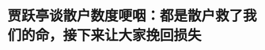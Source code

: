 <!DOCTYPE html>
<html lang="zh-CN">

<head>
    
<title>贾跃亭谈散户数度哽咽：都是散户救了我们的命，接下来让大家挽回损失_腾讯新闻</title>
<meta name="keywords" content="贾跃亭,贾跃亭谈,乐视,法拉第未来,散户,ff,FF91">
<meta name="description" content="6月3日，据贝壳财经援引凤凰网科技，一段贾跃亭在首届“FFAI首年度股东日”活动上的讲话视频流出。据悉，一位从乐视早期就开始追随贾跃亭投资乐视、FF的股民，自费从国内飞到洛杉矶参加活动，表达投资乐视、FF的全部心路历程，以及对贾跃亭东山再起的期盼。贾跃亭现场数度哽咽，他表示，“（FF能够活下去）的确是散户支持了...">
<meta name="author" content="腾讯网">
<meta name="copyright" content="Copyright 1998 - 2025 Tencent. All Rights Reserved">
<meta property="og:type" content="news" />

<meta property="og:title" content="贾跃亭谈散户数度哽咽：都是散户救了我们的命，接下来让大家挽回损失_腾讯新闻" />
<meta property="og:description" content="6月3日，据贝壳财经援引凤凰网科技，一段贾跃亭在首届“FFAI首年度股东日”活动上的讲话视频流出。据悉，一位从乐视早期就开始追随贾跃亭投资乐视、FF的股民，自费从国内飞到洛杉矶参加活动，表达投资乐视、FF的全部心路历程，以及对贾跃亭东山再起的期盼。贾跃亭现场数度哽咽，他表示，“（FF能够活下去）的确是散户支持了..." />
<meta property="og:url" content="https://news.qq.com/rain/a/20250603A03OO200" />
<meta property="og:image" content="https://inews.gtimg.com/news_ls/OhueOmxKb9bnHnrmZMwhugoHmuPntykTBxniVWW2Ruyq8AA_640330/0" />
<meta property="article:author" content="九派新闻" />
<meta property="article:published_time" content="2025-06-03 11:22:08" />
<meta property="category" content="tech" />

<meta name="baidu-site-verification" content="jJeIJ5X7pP" />
    <meta charset="utf-8" />
<meta http-equiv="X-UA-Compatible" content="IE=Edge" />
<meta name="viewport" content="width=device-width, initial-scale=1, shrink-to-fit=no" />
<link rel="dns-prefetch" href="mat1.gtimg.com">
<link rel="dns-prefetch" href="i.news.qq.com">
<link rel="shortcut icon" href="https://mat1.gtimg.com/qqcdn/qqindex2021/favicon.ico">
<script nomodule="true" src="https://mat1.gtimg.com/qqcdn/qqindex2021/common-static/20240515201444/core3-37-1.min.js"></script>
<script>
  try {
    if (!window.IntersectionObserver) {
      var observerScript = document.createElement('script');
      observerScript.src = "https://mat1.gtimg.com/qqcdn/qqindex2021/common-static/20241024141058/intersection-observer-polyfill.js";
      document.head.appendChild(observerScript);
    }
  } catch (error) {}
</script>

<script>
  try {
    if (!Element.prototype.scrollTo) {
      var scrollScript = document.createElement('script');
      scrollScript.src = "https://mat1.gtimg.com/qqcdn/qqindex2021/common-static/20241025153001/scroll-behavior-polyfill.js";
      document.head.appendChild(scrollScript);
    }
  } catch (error) {}
</script>
<script>
  try {
    if ('scrollRestoration' in window.history) {
      window.history.scrollRestoration = 'manual';
    }
    window.isPcClient = Boolean(window.electron) && (
      window.navigator.userAgent.indexOf('pc-client') > 0 ||
      window.navigator.userAgent.indexOf('TencentNews') > 0
    );
  } catch {}
</script>
<script>
  try {
    if (window.isPcClient) {
      var bodyStyle = document.createElement('style');
      bodyStyle.innerText = 'body{ zoom: 0.95 }';
      document.head.appendChild(bodyStyle);
    }
  } catch {}
</script>
<script>
  window.DATA = {"url":"https://view.inews.qq.com/a/20250603A03OO200","article_id":"20250603A03OO200","article_type":"0","title":"贾跃亭谈散户数度哽咽：都是散户救了我们的命，接下来让大家挽回损失","desc":"6月3日，据贝壳财经援引凤凰网科技，一段贾跃亭在首届“FFAI首年度股东日”活动上的讲话视频流出。据悉，一位从乐视早期就开始追随贾跃亭投资乐视、FF的股民，自费从国内飞到洛杉矶参加活动，表达投资乐视、FF的全部心路历程，以及对贾跃亭东山再起的期盼。贾跃亭现场数度哽咽，他表示，“（FF能够活下去）的确是散户支持了...","iNewsRecommendLevel":1,"abstract":"6月3日，据贝壳财经援引凤凰网科技，一段贾跃亭在首届“FFAI首年度股东日”活动上的讲话视频流出。据悉，一位从乐视早期就开始追随贾跃亭投资乐视、FF的股民，自费从国内飞到洛杉矶参加活动，表达投资乐视、FF的全部心路历程，以及对贾跃亭东山再起的期盼。贾跃亭现场数度哽咽，他表示，“（FF能够活下去）的确是散户支持了...","catalog1":"tech","ad_channel_sign":"tech","introduction":"","media":"九派新闻","media_id":"19079303","pubtime":"2025-06-03 11:22:08","comment_id":"8416997069","political":0,"cmsId":"20250603A03OO200","cms_id":"20250603A03OO200","closeAllAd":0,"closeAllFavorite":false,"originContent":{"directory":{"ai_list":null,"enable":2,"list":null},"text":"\u003cdiv class=\"rich_media_content\"\u003e\u003c!--VIDEO_0--\u003e\u003cp type=\"desc\" style=\"color: rgb(136, 136, 136); font-size: 13px; line-height: 14px; margin-bottom: 22px; margin-top: 8px; text-align: center\"\u003e贾跃亭谈散户救命数度哽咽 #贾跃亭谈散户救命数度哽咽 ：是散户救了我们的 #贾跃亭哭了\u003c/p\u003e\u003cp\u003e6月3日，据贝壳财经援引凤凰网科技，一段贾跃亭在首届“FFAI首年度股东日”活动上的讲话视频流出。\u003c/p\u003e\u003cp\u003e据悉，一位从乐视早期就开始追随贾跃亭投资乐视、FF的股民，自费从国内飞到洛杉矶参加活动，表达投资乐视、FF的全部心路历程，以及对贾跃亭东山再起的期盼。\u003c/p\u003e\u003cp\u003e贾跃亭现场数度哽咽，他表示，“（FF能够活下去）的确是散户支持了我们，甚至是散户救了我们的命。”\u003c/p\u003e\u003cp\u003e他认为：“\u003cstrong\u003e可能是极少资金支持我们的人，让FF能够重生，给了我们这个机会。\u003c/strong\u003e”\u003c/p\u003e\u003cp\u003e谈及长期跟随“铁杆”散户股民，贾跃亭指出“\u003cstrong\u003e当年乐视的股民，尤其是长时间跟随我们的股民，能够获得翻身的机会，能够让FF跟随我们的投资人，能够重新获利的机\u003c/strong\u003e会”。\u003c/p\u003e\u003cp\u003e他表态：“通过我们接下来一到两年的重要战略目标实现，能够让大家快速挽回过去的损失，甚至能够有更大的回报。”\u003c/p\u003e\u003cp\u003e\u003c/p\u003e\u003cdiv data-exeditor-arbitrary-box=\"image-box\"\u003e\u003c!--IMG_0--\u003e\u003c/div\u003e\u003cp\u003e\u003c/p\u003e\u003cp\u003e值得一提的是，6月2日，贾跃亭还通过个人微博账号发布了《首届“FFAI年度股东日”圆满落幕并发布重大进展与展望》。\u003c/p\u003e\u003cp\u003e据他介绍，一个月前，公司董事会终于任命贾跃亭为Co-CEO。这段时间，他推出的“十大变革”已经全面启动，公司经营基本面和资本基本面都取得了突破性进展。\u003c/p\u003e\u003cp\u003e\u003c/p\u003e\u003cdiv data-exeditor-arbitrary-box=\"image-box\"\u003e\u003c!--IMG_1--\u003e\u003c/div\u003e\u003cp\u003e\u003c/p\u003e\u003cp\u003e据此前报道，5月9日，贾跃亭发视频纪念FF成立第11周年，主动提及想家想回北京，表示“还债回国”的时间不会太远。\u003c/p\u003e\u003cp\u003e\u003c/p\u003e\u003cdiv data-exeditor-arbitrary-box=\"image-box\"\u003e\u003c!--IMG_2--\u003e\u003c/div\u003e\u003cp\u003e\u003c/p\u003e\u003cp\u003e视频中，贾跃亭直言太想念北京：“孩子和老爸老妈都在北京，所以非常非常想念，也期待能够尽快回去相聚。”\u003c/p\u003e\u003cp\u003e贾跃亭表示感谢大家多年的关注：“我感谢大家，也挺感动的。因为毕竟我已经17年到现在，已经8年没有在国内了，但依旧是大家关注的焦点之一。”\u003c/p\u003e\u003cp\u003e\u003c/p\u003e\u003cdiv data-exeditor-arbitrary-box=\"image-box\"\u003e\u003c!--IMG_3--\u003e\u003c/div\u003e\u003cp\u003e\u003c/p\u003e\u003cp\u003e他主动提到还债话题：“还债不单单对我非常重要，甚至是我人生中的最重要目标之一，同时对FF也非常重要。因为我一旦要是能够还债能够回国，那其实FF很多信誉问题就迎刃而解。当然，前提是我们一定要把FF做成，我觉得这个时间应该不会太远。一定要把FF带回中国，我本人也希望能够在成功的时候真正实现还债回国。”\u003c!--MID_AD_0--\u003e\u003c!--EOP_0--\u003e\u003c/p\u003e\u003c!--MID_ARTICLE_AD_0--\u003e\u003c!--PARAGRAPH_0--\u003e\u003cp\u003e视频结尾，贾跃亭分享一直以来支撑自己的一句话：“无论我遭遇什么，都是为我过去的错误买单。”\u003c/p\u003e\u003cp\u003e5月14日，贾跃亭前妻、演员、影视制作人\u003c!--SECURE_LINK_BEGIN_0--\u003e甘薇\u003c!--SECURE_LINK_END_0--\u003e在社交平台发文官宣与贾跃亭离婚。\u003c/p\u003e\u003cp\u003e谈到离婚原因，甘薇称不是因为“感情不和”，而是因为遭遇“丧偶式婚姻”；甘薇还否认了“离婚索赔40亿”的传闻。\u003c/p\u003e\u003cp\u003e\u003c/p\u003e\u003cdiv data-exeditor-arbitrary-box=\"image-box\"\u003e\u003c!--IMG_4--\u003e\u003c/div\u003e\u003cp\u003e\u003c/p\u003e\u003cp class=\"pgc-p\"\u003e公开资料显示，贾跃亭，1973年12月15日出生于山西省临汾市襄汾县，毕业于\u003c!--SECURE_LINK_BEGIN_1--\u003e山西省财政税务专科学校\u003c!--SECURE_LINK_END_1--\u003e，乐视控股集团创始人，乐视汽车生态全球董事长，\u003c!--SECURE_LINK_BEGIN_2--\u003e法拉第未来\u003c!--SECURE_LINK_END_2--\u003e创始人、首席产品及用户生态官。\u003c!--MID_AD_1--\u003e\u003c!--EOP_1--\u003e\u003c/p\u003e\u003c!--MID_ARTICLE_AD_1--\u003e\u003c!--PARAGRAPH_1--\u003e\u003cp class=\"pgc-p\"\u003e1996年，\u003c!--SECURE_LINK_BEGIN_3--\u003e贾跃亭\u003c!--SECURE_LINK_END_3--\u003e首次创业，开办卓越实业公司。2004年，贾跃亭创建乐视网信息技术（北京）股份有限公司。2017年7月6日，贾跃亭辞去乐视网董事长，并出任乐视汽车生态全球董事长。\u003c!--MID_AD_2--\u003e\u003c!--EOP_2--\u003e\u003c/p\u003e\u003c!--MID_ARTICLE_AD_2--\u003e\u003c!--PARAGRAPH_2--\u003e\u003cp class=\"pgc-p\"\u003e2017年12月13日，贾跃亭出任法拉第未来公司CEO。2019年9月3日，贾跃亭辞去了法拉第未来（FF）原CEO职务，出任CPUO（首席产品和用户官）。2019年10月13日，贾跃亭在美国主动申请个人破产重组。2022年4月15日，贾跃亭继续担任首席产品官一职，不过其角色将仅限于专注于产品和移动生态系统、互联网、人工智能和先进的研发技术。2023年3月2日，FF宣布，董事会任命贾跃亭为Faraday Future Section 16 officer和执行官，并向董事会汇报。2024年10月9日，贾跃亭全球IP商业化公司 “成长吧！奋斗者”（Grow Fandor）在美国和中国正式注册成立。\u003c!--MID_AD_3--\u003e\u003c!--EOP_3--\u003e\u003c/p\u003e\u003c!--MID_ARTICLE_AD_3--\u003e\u003c!--PARAGRAPH_3--\u003e\u003cp\u003e乐视崩塌以来，贾跃亭90%以上的债务都是替公司担保的债务，2024年12月14日，贾跃亭发表视频演讲称已偿还100多亿美元的债务，再还七八亿即可回国。\u003c/p\u003e\u003cp\u003e微信编辑：吴祈\u003c/p\u003e\u003cp\u003e审核：林夕合\u003c/p\u003e\u003cp\u003e【来源：九派新闻综合贝壳财经、凤凰网科技、财经网科技、白鹿视频、此前报道等】\u003c/p\u003e\u003cp\u003e声明：此文版权归原作者所有，若有来源错误或者侵犯您的合法权益，您可通过邮箱与我们取得联系，我们将及时进行处理。邮箱地址：jpbl@jp.jiupainews.com\u003c!--MID_AD_4--\u003e\u003c!--EOP_4--\u003e\u003c/p\u003e\u003c!--MID_ARTICLE_AD_4--\u003e\u003c!--PARAGRAPH_4--\u003e\u003cp\u003e\u003c/p\u003e\u003cdiv powered-by=\"qqnews_ex-editor\"\u003e\u003c/div\u003e\u003cstyle\u003e.rich_media_content{--news-tabel-th-night-color: #444444;--news-font-day-color: #333;--news-font-night-color: #d9d9d9;--news-bottom-distance: 22px}.rich_media_content p:not([data-exeditor-arbitrary-box=image-box]){letter-spacing:.5px;line-height:30px;margin-bottom:var(--news-bottom-distance);word-wrap:break-word}.rich_media_content{color:var(--news-font-day-color);font-size:18px}@media(prefers-color-scheme:dark){body:not([data-weui-theme=light]):not([dark-mode-disable=true]) .rich_media_content p:not([data-exeditor-arbitrary-box=image-box]){letter-spacing:.5px;line-height:30px;margin-bottom:var(--news-bottom-distance);word-wrap:break-word}body:not([data-weui-theme=light]):not([dark-mode-disable=true]) .rich_media_content{color:var(--news-font-night-color)}}.data_color_scheme_dark .rich_media_content p:not([data-exeditor-arbitrary-box=image-box]){letter-spacing:.5px;line-height:30px;margin-bottom:var(--news-bottom-distance);word-wrap:break-word}.data_color_scheme_dark .rich_media_content{color:var(--news-font-night-color)}.data_color_scheme_dark .rich_media_content{font-size:18px}.rich_media_content p[data-exeditor-arbitrary-box=image-box]{margin-bottom:11px}.rich_media_content\u003ediv:not(.qnt-video),.rich_media_content\u003esection{margin-bottom:var(--news-bottom-distance)}.rich_media_content hr{margin-bottom:var(--news-bottom-distance)}.rich_media_content .link_list{margin:0;margin-top:20px;min-height:0!important}.rich_media_content blockquote{background:#f9f9f9;border-left:6px solid #ccc;margin:1.5em 10px;padding:.5em 10px}.rich_media_content blockquote p{margin-bottom:0!important}.data_color_scheme_dark .rich_media_content blockquote{background:#323232}@media(prefers-color-scheme:dark){body:not([data-weui-theme=light]):not([dark-mode-disable=true]) .rich_media_content blockquote{background:#323232}}.rich_media_content ol[data-ex-list]{--ol-start: 1;--ol-list-style-type: decimal;list-style-type:none;counter-reset:olCounter calc(var(--ol-start,1) - 1);position:relative}.rich_media_content ol[data-ex-list]\u003eli\u003e:first-child::before{content:counter(olCounter,var(--ol-list-style-type)) '. ';counter-increment:olCounter;font-variant-numeric:tabular-nums;display:inline-block}.rich_media_content ul[data-ex-list]{--ul-list-style-type: circle;list-style-type:none;position:relative}.rich_media_content ul[data-ex-list].nonUnicode-list-style-type\u003eli\u003e:first-child::before{content:var(--ul-list-style-type) ' ';font-variant-numeric:tabular-nums;display:inline-block;transform:scale(0.5)}.rich_media_content ul[data-ex-list].unicode-list-style-type\u003eli\u003e:first-child::before{content:var(--ul-list-style-type) ' ';font-variant-numeric:tabular-nums;display:inline-block;transform:scale(0.8)}.rich_media_content ol:not([data-ex-list]){padding-left:revert}.rich_media_content ul:not([data-ex-list]){padding-left:revert}.rich_media_content table{display:table;border-collapse:collapse;margin-bottom:var(--news-bottom-distance)}.rich_media_content table th,.rich_media_content table td{word-wrap:break-word;border:1px solid #ddd;white-space:nowrap;padding:2px 5px}.rich_media_content table th{font-weight:700;background-color:#f0f0f0;text-align:left}.rich_media_content table p{margin-bottom:0!important}.data_color_scheme_dark .rich_media_content table th{background:var(--news-tabel-th-night-color)}@media(prefers-color-scheme:dark){body:not([data-weui-theme=light]):not([dark-mode-disable=true]) .rich_media_content table th{background:var(--news-tabel-th-night-color)}}.rich_media_content .qqnews_image_desc,.rich_media_content p[type=om-image-desc]{line-height:20px!important;text-align:center!important;font-size:14px!important;color:#666!important}.rich_media_content div[data-exeditor-arbitrary-box=wrap]:not([data-exeditor-arbitrary-box-special-style]){max-width:100%}.rich_media_content .qqnews-content{--wmfont: 0;--wmcolor: transparent;font-size:var(--wmfont);color:var(--wmcolor);line-height:var(--wmfont)!important;margin-bottom:var(--wmfont)!important}.rich_media_content .qqnews_sign_emphasis{background:#f7f7f7}.rich_media_content .qqnews_sign_emphasis ol{word-wrap:break-word;border:none;color:#5c5c5c;line-height:28px;list-style:none;margin:14px 0 6px;padding:16px 15px 4px}.rich_media_content .qqnews_sign_emphasis p{margin-bottom:12px!important}.rich_media_content .qqnews_sign_emphasis ol\u003eli\u003ep{padding-left:30px}.rich_media_content .qqnews_sign_emphasis ol\u003eli{list-style:none}.rich_media_content .qqnews_sign_emphasis ol\u003eli\u003ep:first-child::before{margin-left:-30px;content:counter(olCounter,decimal) ''!important;counter-increment:olCounter!important;font-variant-numeric:tabular-nums!important;background:#37f;border-radius:2px;color:#fff;font-size:15px;font-style:normal;text-align:center;line-height:18px;width:18px;height:18px;margin-right:12px;position:relative;top:-1px}.data_color_scheme_dark .rich_media_content .qqnews_sign_emphasis{background:#262626}.data_color_scheme_dark .rich_media_content .qqnews_sign_emphasis ol\u003eli\u003ep{color:#a9a9a9}@media(prefers-color-scheme:dark){body:not([data-weui-theme=light]):not([dark-mode-disable=true]) .rich_media_content .qqnews_sign_emphasis{background:#262626}body:not([data-weui-theme=light]):not([dark-mode-disable=true]) .rich_media_content .qqnews_sign_emphasis ol\u003eli\u003ep{color:#a9a9a9}}.rich_media_content h1,.rich_media_content h2,.rich_media_content h3,.rich_media_content h4,.rich_media_content h5,.rich_media_content h6{margin-bottom:var(--news-bottom-distance);font-weight:700}.rich_media_content h1{font-size:20px}.rich_media_content h2,.rich_media_content h3{font-size:19px}.rich_media_content h4,.rich_media_content h5,.rich_media_content h6{font-size:18px}.rich_media_content li:empty{display:none}.rich_media_content ul,.rich_media_content ol{margin-bottom:var(--news-bottom-distance)}.rich_media_content div\u003ep:only-child{margin-bottom:0!important}.rich_media_content .cms-cke-widget-title-wrap p{margin-bottom:0!important}\u003c/style\u003e\u003c/div\u003e","version":"v2"},"originAttribute":{"IMG_0":{"bigOrigUrl":"https://inews.gtimg.com/om_bt/OipifjCu43J2bnfHxyAJkAvy1qNm42NC_Qjkobabmp8G4AA/0","compressUrl":"https://inews.gtimg.com/om_bt/OipifjCu43J2bnfHxyAJkAvy1qNm42NC_Qjkobabmp8G4AA/641","desc":"","fullPic":"1","height":718,"imgurl0":"https://inews.gtimg.com/om_bt/OipifjCu43J2bnfHxyAJkAvy1qNm42NC_Qjkobabmp8G4AA/0","imgurl1000":"https://inews.gtimg.com/om_bt/OipifjCu43J2bnfHxyAJkAvy1qNm42NC_Qjkobabmp8G4AA/1000","islong":0,"origUrl":"https://inews.gtimg.com/om_bt/OipifjCu43J2bnfHxyAJkAvy1qNm42NC_Qjkobabmp8G4AA/641","size":120,"style":"display: inline-block; max-width: 100%; width: 374px","thumb":"https://inews.gtimg.com/om_bt/OipifjCu43J2bnfHxyAJkAvy1qNm42NC_Qjkobabmp8G4AA_181x181s/0","url":"https://inews.gtimg.com/om_bt/OipifjCu43J2bnfHxyAJkAvy1qNm42NC_Qjkobabmp8G4AA/641","width":641},"IMG_1":{"bigOrigUrl":"https://inews.gtimg.com/om_bt/OSV4nOcnadANcnl7-R9A77jp3jj8eGakK9kfZQKhhu7VMAA/0","compressUrl":"https://inews.gtimg.com/om_bt/OSV4nOcnadANcnl7-R9A77jp3jj8eGakK9kfZQKhhu7VMAA/641","desc":"","fullPic":"1","height":367,"imgurl0":"https://inews.gtimg.com/om_bt/OSV4nOcnadANcnl7-R9A77jp3jj8eGakK9kfZQKhhu7VMAA/0","imgurl1000":"https://inews.gtimg.com/om_bt/OSV4nOcnadANcnl7-R9A77jp3jj8eGakK9kfZQKhhu7VMAA/1000","islong":0,"origUrl":"https://inews.gtimg.com/om_bt/OSV4nOcnadANcnl7-R9A77jp3jj8eGakK9kfZQKhhu7VMAA/641","size":290,"style":"display: inline-block; max-width: 100%; width: 1080px","thumb":"https://inews.gtimg.com/om_bt/OSV4nOcnadANcnl7-R9A77jp3jj8eGakK9kfZQKhhu7VMAA_181x181s/0","url":"https://inews.gtimg.com/om_bt/OSV4nOcnadANcnl7-R9A77jp3jj8eGakK9kfZQKhhu7VMAA/641","width":641},"IMG_2":{"bigOrigUrl":"https://inews.gtimg.com/om_bt/OIAB_7ObHeh8FfgrtCwkHFoWeepCbRYosyuAl8DD37d4UAA/0","compressUrl":"https://inews.gtimg.com/om_bt/OIAB_7ObHeh8FfgrtCwkHFoWeepCbRYosyuAl8DD37d4UAA/641","desc":"","fullPic":"1","height":422,"imgurl0":"https://inews.gtimg.com/om_bt/OIAB_7ObHeh8FfgrtCwkHFoWeepCbRYosyuAl8DD37d4UAA/0","imgurl1000":"https://inews.gtimg.com/om_bt/OIAB_7ObHeh8FfgrtCwkHFoWeepCbRYosyuAl8DD37d4UAA/1000","islong":0,"origUrl":"https://inews.gtimg.com/om_bt/OIAB_7ObHeh8FfgrtCwkHFoWeepCbRYosyuAl8DD37d4UAA/641","size":78,"style":"display: inline-block; max-width: 100%; width: 768px","thumb":"https://inews.gtimg.com/om_bt/OIAB_7ObHeh8FfgrtCwkHFoWeepCbRYosyuAl8DD37d4UAA_181x181s/0","url":"https://inews.gtimg.com/om_bt/OIAB_7ObHeh8FfgrtCwkHFoWeepCbRYosyuAl8DD37d4UAA/641","width":641},"IMG_3":{"bigOrigUrl":"https://inews.gtimg.com/om_bt/O-n8p7BeyE8hzQ4b3KbW_5v_1xKW2ZcO9tO0shOvYR-WkAA/0","compressUrl":"https://inews.gtimg.com/om_bt/O-n8p7BeyE8hzQ4b3KbW_5v_1xKW2ZcO9tO0shOvYR-WkAA/641","desc":"","fullPic":"1","height":1125,"imgurl0":"https://inews.gtimg.com/om_bt/O-n8p7BeyE8hzQ4b3KbW_5v_1xKW2ZcO9tO0shOvYR-WkAA/0","imgurl1000":"https://inews.gtimg.com/om_bt/O-n8p7BeyE8hzQ4b3KbW_5v_1xKW2ZcO9tO0shOvYR-WkAA/1000","islong":0,"origUrl":"https://inews.gtimg.com/om_bt/O-n8p7BeyE8hzQ4b3KbW_5v_1xKW2ZcO9tO0shOvYR-WkAA/641","size":190,"style":"display: inline-block; max-width: 100%; width: 347px","thumb":"https://inews.gtimg.com/om_bt/O-n8p7BeyE8hzQ4b3KbW_5v_1xKW2ZcO9tO0shOvYR-WkAA_181x181s/0","url":"https://inews.gtimg.com/om_bt/O-n8p7BeyE8hzQ4b3KbW_5v_1xKW2ZcO9tO0shOvYR-WkAA/641","width":641},"IMG_4":{"bigOrigUrl":"https://inews.gtimg.com/om_bt/O9BfiHVoiWFrhHiPIO2OYBiSOd0lY4BTzXFgEyFNMdA3gAA/0","compressUrl":"https://inews.gtimg.com/om_bt/O9BfiHVoiWFrhHiPIO2OYBiSOd0lY4BTzXFgEyFNMdA3gAA/641","desc":"","fullPic":"1","height":410,"imgurl0":"https://inews.gtimg.com/om_bt/O9BfiHVoiWFrhHiPIO2OYBiSOd0lY4BTzXFgEyFNMdA3gAA/0","imgurl1000":"https://inews.gtimg.com/om_bt/O9BfiHVoiWFrhHiPIO2OYBiSOd0lY4BTzXFgEyFNMdA3gAA/1000","islong":0,"origUrl":"https://inews.gtimg.com/om_bt/O9BfiHVoiWFrhHiPIO2OYBiSOd0lY4BTzXFgEyFNMdA3gAA/641","size":143,"style":"display: inline-block; max-width: 100%; width: 1080px","thumb":"https://inews.gtimg.com/om_bt/O9BfiHVoiWFrhHiPIO2OYBiSOd0lY4BTzXFgEyFNMdA3gAA_181x181s/0","url":"https://inews.gtimg.com/om_bt/O9BfiHVoiWFrhHiPIO2OYBiSOd0lY4BTzXFgEyFNMdA3gAA/641","width":641},"SECURE_LINK_BEGIN_2":{"cms_orig_info":{"desc":"法拉第未来","trust_level":1,"type":"huaci_stock","url":"https://wzq.tenpay.com/mm/detail?type=3\u0026scode=FFAI.OQ\u0026stat_data=Ozm00p000n006"},"desc":"法拉第未来","trust_level":1,"type":"huaci_stock","url":"https://wzq.tenpay.com/mm/detail?type=3\u0026scode=FFAI.OQ\u0026stat_data=Ozm00p000n006"},"SECURE_LINK_END_2":{"trust_level":1},"VIDEO_0":{"asDownloader":"","asSensitiveNormal":"","aspect":"0.56","card":{"chlid":"11221870","chlname":"贝壳财经","desc":"新京报旗下财经品牌，提供及时、独家、深度的经济资讯。","icon":"http://inews.gtimg.com/newsapp_ls/0/11891021046_200200/0","msgEntry":1,"uin":"ec1c5f22778ec02c5d9aeb4ff6204b5afd","update_frequency":"0","vip_desc":"新京报贝壳财经官方账号","vip_icon_night":"https://inews.gtimg.com/newsapp_bt/0/1128171011183_4151/0","vip_place":"left","vip_type":"20006","vip_icon":"https://inews.gtimg.com/newsapp_bt/0/1128164013310_1586/0","vip_type_new":"20006","suid":"8QMW3nhb7IUUvDo=","liveInfo":{"roomID":"1367410375","roomStatus":"2","cms_id":"PLV2025050713006400","article_type":"575"},"cpLevel":1},"desc":"","duration":"00:09","height":360,"id":"20250603V03ILR00","img":"https://puui.qpic.cn/vpic_cover/f1155tzs0tc/f1155tzs0tc_hz.jpg/0","jumpword":"","playmode":1,"playurl":"http://inews.qq.com/webVideo?vid=f1155tzs0tc\u0026img=https%3A%2F%2Fpuui.qpic.cn%2Fvpic_cover%2Ff1155tzs0tc%2Ff1155tzs0tc_hz.jpg%2F0\u0026appver=16.7.1_qqcom_7.2.40","screenType":-1,"style":"","title":"贾跃亭谈散户救命数度哽咽 #贾跃亭谈散户救命数度哽咽 ：是散户救了我们的 #贾跃亭哭了","vid":"f1155tzs0tc","videosourcetype":1,"width":640}},"selfDeclare":{},"userAddress":"湖北","card":{"chlid":"19079303","chlname":"九派新闻","desc":"只提供最有价值的信息","icon":"http://inews.gtimg.com/newsapp_ls/0/15492665574_200200/0","msgEntry":1,"uin":"ecf6c1548966eaef09902ebd99b9d93763","update_frequency":"0","vip_desc":"武汉晨报九派新闻官方账号","vip_icon_night":"http://inews.gtimg.com/newsapp_ls/0/14876049528/0","vip_place":"left","vip_type":"30013","vip_icon":"http://inews.gtimg.com/newsapp_ls/0/14876049251/0","vip_type_new":"30013","suid":"8QMf1nla7YwVujre","liveInfo":{"roomID":"1366522936","roomStatus":"1","cms_id":"PLV2025060207657100","article_type":"575"},"cpLevel":1},"interationCount":{"like":6,"collect":2,"share":5},"payment_info":{},"article_is_pay":false,"payment_column_info_v1":{"is_column_pay":false,"read_count_all":0},"tag_info_item":null,"contentWordsNum":1433,"extraProperty":{"FeedbackDetailDisableInsert":0,"zanSkinType":""},"relateWelfare":{},"aiSwitch":true,"isOversize":false,"videoArr":[]};
</script>
<script>
  window.channelInfo = {"channelConfig":{"channelNav":[{"_auto_id":"1","active_alien_img":"","alien_img":"","channel_id":"news_news_home","is_local":"0","link":"https://www.qq.com","name_cn":"首页","name_en":"home"},{"_auto_id":"2","active_alien_img":"","alien_img":"","channel_id":"news_news_top","is_local":"0","link":"","name_cn":"要闻","name_en":"news"},{"_auto_id":"4","active_alien_img":"","alien_img":"","channel_id":"news_news_bj","is_local":"1","link":"","name_cn":"北京","name_en":"bj"},{"_auto_id":"5","active_alien_img":"","alien_img":"","channel_id":"news_news_finance","is_local":"0","link":"","name_cn":"财经","name_en":"finance"},{"_auto_id":"6","active_alien_img":"","alien_img":"","channel_id":"news_news_tech","is_local":"0","link":"","name_cn":"科技","name_en":"tech"},{"_auto_id":"7","active_alien_img":"","alien_img":"","channel_id":"news_news_edu","is_local":"0","link":"","name_cn":"教育","name_en":"edu"},{"_auto_id":"8","active_alien_img":"","alien_img":"","channel_id":"tv","is_local":"0","link":"https://v.qq.com/channel/tv/?ptag=qqnews","name_cn":"电视剧","name_en":"tv"},{"_auto_id":"9","active_alien_img":"","alien_img":"","channel_id":"news_news_qa","is_local":"0","link":"","name_cn":"热问","name_en":"qa"},{"_auto_id":"10","active_alien_img":"","alien_img":"","channel_id":"news_news_ent","is_local":"0","link":"","name_cn":"娱乐","name_en":"ent"},{"_auto_id":"11","active_alien_img":"","alien_img":"","channel_id":"variety","is_local":"0","link":"https://v.qq.com/channel/variety/?ptag=qqnews","name_cn":"综艺","name_en":"variety"},{"_auto_id":"13","active_alien_img":"","alien_img":"","channel_id":"news_news_sports","is_local":"0","link":"","name_cn":"体育","name_en":"sports"},{"_auto_id":"14","active_alien_img":"","alien_img":"","channel_id":"news_news_nba","is_local":"0","link":"","name_cn":"NBA","name_en":"nba"},{"_auto_id":"15","active_alien_img":"","alien_img":"","channel_id":"news_news_world","is_local":"0","link":"","name_cn":"国际","name_en":"world"},{"_auto_id":"16","active_alien_img":"","alien_img":"","channel_id":"news_news_mil","is_local":"0","link":"","name_cn":"军事","name_en":"milite"},{"_auto_id":"17","active_alien_img":"","alien_img":"","channel_id":"news_news_auto","is_local":"0","link":"","name_cn":"汽车","name_en":"auto"},{"_auto_id":"18","active_alien_img":"","alien_img":"","channel_id":"news_news_house","is_local":"0","link":"","name_cn":"房产","name_en":"house"},{"_auto_id":"19","active_alien_img":"","alien_img":"","channel_id":"news_news_antip","is_local":"0","link":"","name_cn":"健康","name_en":"health"},{"_auto_id":"20","active_alien_img":"","alien_img":"","channel_id":"news_news_video","is_local":"0","link":"","name_cn":"视频","name_en":"video"},{"_auto_id":"21","active_alien_img":"","alien_img":"","channel_id":"news_news_game","is_local":"0","link":"","name_cn":"游戏","name_en":"games"},{"_auto_id":"22","active_alien_img":"","alien_img":"","channel_id":"news_news_nchupin","is_local":"0","link":"","name_cn":"眼界","name_en":"chupin"},{"_auto_id":"24","active_alien_img":"","alien_img":"","channel_id":"news_news_football","is_local":"0","link":"","name_cn":"足球","name_en":"football"},{"_auto_id":"25","active_alien_img":"","alien_img":"","channel_id":"news_news_kepu","is_local":"0","link":"","name_cn":"科学","name_en":"kepu"},{"_auto_id":"26","active_alien_img":"","alien_img":"","channel_id":"news_news_digi","is_local":"0","link":"","name_cn":"数码","name_en":"digi"},{"_auto_id":"28","active_alien_img":"","alien_img":"","channel_id":"ymzx","is_local":"0","link":"https://gamer.qq.com/v2/cloudgame/game/96897?ichannel=txxwpc0Ftxxwpc1","name_cn":"元梦之星","name_en":"news_news_ymzx"},{"_auto_id":"31","active_alien_img":"","alien_img":"","channel_id":"movie","is_local":"0","link":"https://v.qq.com/channel/movie/?ptag=qqnews","name_cn":"电影","name_en":"movie"},{"_auto_id":"32","active_alien_img":"","alien_img":"","channel_id":"news_news_esport","is_local":"0","link":"","name_cn":"电竞","name_en":"esport"},{"_auto_id":"34","active_alien_img":"","alien_img":"","channel_id":"news_news_history","is_local":"0","link":"","name_cn":"历史","name_en":"history"},{"_auto_id":"35","active_alien_img":"","alien_img":"","channel_id":"news_news_baby","is_local":"0","link":"","name_cn":"育儿","name_en":"baby"},{"_auto_id":"36","active_alien_img":"","alien_img":"","channel_id":"hbjy","is_local":"0","link":"https://gp.qq.com/act/a20250421mnqlx/news.shtml","name_cn":"和平精英","name_en":"news_news_hbjy"},{"_auto_id":"37","active_alien_img":"","alien_img":"","channel_id":"cloud_gamer","is_local":"0","link":"https://gamer.qq.com/?ichannel=txxwpc0Ftxxwpc1","name_cn":"云游戏","name_en":"cloud_gamer"},{"_auto_id":"38","active_alien_img":"","alien_img":"","channel_id":"news_news_lic","is_local":"0","link":"","name_cn":"理财","name_en":"finance_licai"},{"_auto_id":"39","active_alien_img":"","alien_img":"","channel_id":"news_news_istock","is_local":"0","link":"","name_cn":"股票","name_en":"finance_stock"},{"_auto_id":"40","active_alien_img":"","alien_img":"","channel_id":"ren_min_shi_pin","is_local":"0","link":"https://news.qq.com/omn/author/8QMd3Hld74cbujbY?tab=om_video","name_cn":"人民视频","name_en":"ren_min_shi_pin"},{"_auto_id":"41","active_alien_img":"","alien_img":"","channel_id":"news_news_weather","is_local":"0","link":"https://tianqi.qq.com/index.htm","name_cn":"天气","name_en":"weather"}]}};
</script>
<script>
  window.articleConfig = {"rightConfig":[{"_auto_id":"1","category_key":"default","modules":"{\"moduleList\":[{\"title\":\"作者其他文章\",\"id\":\"user_article\"},{\"title\":\"精选视频\",\"id\":\"video_album\",\"videoType\":\"tag\",\"videoId\":\"aUepxrtchGM=\",\"isSticky\":0},{\"title\":\"下载条\",\"id\":\"download_banner\",\"isSticky\":1},{\"title\":\"热点榜\",\"id\":\"hot_rank_list\",\"isSticky\":1},{\"title\":\"广告推广\",\"id\":\"ssp_ad_module\",\"category\":\"ad_ssp\",\"loid\":\"109\",\"isSticky\":1},{\"title\":\"广告推广位\",\"id\":\"c2s_ad_module\",\"category\":\"right_c2s\",\"path\":\"QQcom_all_Rectangle-1|QQcom_all_Rectangle-2|QQcom_all_Rectangle-3\",\"isSticky\":1}]}"},{"_auto_id":"2","category_key":"ent","modules":"{\"moduleList\":[{\"title\":\"作者其他文章\",\"id\":\"user_article\"},{\"title\":\"精选视频\",\"id\":\"video_album\",\"videoType\":\"tag\",\"videoId\":\"aUepxrtchGM=\"},{\"title\":\"下载条\",\"id\":\"download_banner\",\"isSticky\":1},{\"title\":\"热点榜\",\"id\":\"hot_rank_list\",\"isSticky\":1},{\"title\":\"广告推广\",\"id\":\"ssp_ad_module\",\"category\":\"ad_ssp\",\"loid\":\"109\",\"isSticky\":1},{\"title\":\"广告推广\",\"id\":\"ssp_ad_module\",\"category\":\"ad_ssp\",\"loid\":\"117\",\"isSticky\":1}]}"},{"_auto_id":"3","category_key":"game","modules":"{\"moduleList\":[{\"title\":\"作者其他文章\",\"id\":\"user_article\"},{\"title\":\"精选视频\",\"id\":\"video_album\",\"videoType\":\"tag\",\"videoId\":\"aUepxrtchGM=\"},{\"title\":\"热门游戏\",\"id\":\"recommend_game\",\"isSticky\":0},{\"title\":\"下载条\",\"id\":\"download_banner\",\"isSticky\":1},{\"title\":\"热点榜\",\"id\":\"hot_rank_list\",\"isSticky\":1},{\"title\":\"广告推广\",\"id\":\"ssp_ad_module\",\"category\":\"ad_ssp\",\"loid\":\"109\",\"isSticky\":1},{\"title\":\"广告推广位\",\"id\":\"c2s_ad_module\",\"category\":\"right_c2s\",\"path\":\"QQcom_all_Rectangle-1|QQcom_all_Rectangle-2|QQcom_all_Rectangle-3\",\"isSticky\":1}]}"},{"_auto_id":"4","category_key":"tech","modules":"{\"moduleList\":[{\"title\":\"作者其他文章\",\"id\":\"user_article\"},{\"title\":\"精选视频\",\"id\":\"video_album\",\"videoType\":\"tag\",\"videoId\":\"aUepxrtchGM=\"},{\"title\":\"下载条\",\"id\":\"download_banner\",\"isSticky\":1},{\"title\":\"热点榜\",\"id\":\"hot_rank_list\",\"isSticky\":1},{\"title\":\"广告推广\",\"id\":\"ssp_ad_module\",\"category\":\"ad_ssp\",\"loid\":\"109\",\"isSticky\":1},{\"title\":\"广告推广位\",\"id\":\"c2s_ad_module\",\"category\":\"right_c2s\",\"path\":\"QQcom_all_Rectangle-1|QQcom_all_Rectangle-2|QQcom_all_Rectangle-3\",\"isSticky\":1}]}"},{"_auto_id":"5","category_key":"finance","modules":"{\"moduleList\":[{\"title\":\"作者其他文章\",\"id\":\"user_article\"},{\"title\":\"精选视频\",\"id\":\"video_album\",\"videoType\":\"tag\",\"videoId\":\"aUepxrtchGM=\"},{\"title\":\"下载条\",\"id\":\"download_banner\",\"isSticky\":1},{\"title\":\"热点榜\",\"id\":\"hot_rank_list\",\"isSticky\":1},{\"title\":\"广告推广\",\"id\":\"ssp_ad_module\",\"category\":\"ad_ssp\",\"loid\":\"109\",\"isSticky\":1},{\"title\":\"广告推广位\",\"id\":\"c2s_ad_module\",\"category\":\"right_c2s\",\"path\":\"QQcom_all_Rectangle-1|QQcom_all_Rectangle-2|QQcom_all_Rectangle-3\",\"isSticky\":1}]}"},{"_auto_id":"6","category_key":"news","modules":"{\"moduleList\":[{\"title\":\"作者其他文章\",\"id\":\"user_article\"},{\"title\":\"精选视频\",\"id\":\"video_album\",\"videoType\":\"tag\",\"videoId\":\"aUepxrtchGM=\"},{\"title\":\"下载条\",\"id\":\"download_banner\",\"isSticky\":1},{\"title\":\"热点榜\",\"id\":\"hot_rank_list\",\"isSticky\":1},{\"title\":\"广告推广\",\"id\":\"ssp_ad_module\",\"category\":\"ad_ssp\",\"loid\":\"109\",\"isSticky\":1},{\"title\":\"广告推广位\",\"id\":\"c2s_ad_module\",\"category\":\"right_c2s\",\"path\":\"QQcom_all_Rectangle-1|QQcom_all_Rectangle-2|QQcom_all_Rectangle-3\",\"isSticky\":1}]}"},{"_auto_id":"7","category_key":"fashion","modules":"{\"moduleList\":[{\"title\":\"作者其他文章\",\"id\":\"user_article\"},{\"title\":\"精选视频\",\"id\":\"video_album\",\"videoType\":\"tag\",\"videoId\":\"aUepxrtchGM=\"},{\"title\":\"下载条\",\"id\":\"download_banner\",\"isSticky\":1},{\"title\":\"热点榜\",\"id\":\"hot_rank_list\",\"isSticky\":1},{\"title\":\"广告推广\",\"id\":\"ssp_ad_module\",\"category\":\"ad_ssp\",\"loid\":\"109\",\"isSticky\":1},{\"title\":\"广告推广位\",\"id\":\"c2s_ad_module\",\"category\":\"right_c2s\",\"path\":\"QQcom_all_Rectangle-1|QQcom_all_Rectangle-2|QQcom_all_Rectangle-3\",\"isSticky\":1}]}"},{"_auto_id":"8","category_key":"sports","modules":"{\"moduleList\":[{\"title\":\"作者其他文章\",\"id\":\"user_article\"},{\"title\":\"精选视频\",\"id\":\"video_album\",\"videoType\":\"tag\",\"videoId\":\"aUepxrtchGM=\"},{\"title\":\"下载条\",\"id\":\"download_banner\",\"isSticky\":1},{\"title\":\"热点榜\",\"id\":\"hot_rank_list\",\"isSticky\":1},{\"title\":\"广告推广\",\"id\":\"ssp_ad_module\",\"category\":\"ad_ssp\",\"loid\":\"109\",\"isSticky\":1},{\"title\":\"广告推广位\",\"id\":\"c2s_ad_module\",\"category\":\"right_c2s\",\"path\":\"QQcom_all_Rectangle-1|QQcom_all_Rectangle-2|QQcom_all_Rectangle-3\",\"isSticky\":1}]}"},{"_auto_id":"9","category_key":"health","modules":"{\"moduleList\":[{\"title\":\"作者其他文章\",\"id\":\"user_article\"},{\"title\":\"精选视频\",\"id\":\"video_album\",\"videoType\":\"tag\",\"videoId\":\"aUepxrtchGM=\"},{\"title\":\"下载条\",\"id\":\"download_banner\",\"isSticky\":1},{\"title\":\"热点榜\",\"id\":\"hot_rank_list\",\"isSticky\":1},{\"title\":\"广告推广\",\"id\":\"ssp_ad_module\",\"category\":\"ad_ssp\",\"loid\":\"109\",\"isSticky\":1},{\"title\":\"广告推广位\",\"id\":\"c2s_ad_module\",\"category\":\"right_c2s\",\"path\":\"QQcom_all_Rectangle-1|QQcom_all_Rectangle-2|QQcom_all_Rectangle-3\",\"isSticky\":1}]}"},{"_auto_id":"10","category_key":"nba","modules":"{\"moduleList\":[{\"title\":\"作者其他文章\",\"id\":\"user_article\"},{\"title\":\"精选视频\",\"id\":\"video_album\",\"videoType\":\"tag\",\"videoId\":\"aUepxrtchGM=\"},{\"title\":\"下载条\",\"id\":\"download_banner\",\"isSticky\":1},{\"title\":\"热点榜\",\"id\":\"hot_rank_list\",\"isSticky\":1},{\"title\":\"广告推广\",\"id\":\"ssp_ad_module\",\"category\":\"ad_ssp\",\"loid\":\"109\",\"isSticky\":1},{\"title\":\"广告推广位\",\"id\":\"c2s_ad_module\",\"category\":\"right_c2s\",\"path\":\"QQcom_all_Rectangle-1|QQcom_all_Rectangle-2|QQcom_all_Rectangle-3\",\"isSticky\":1}]}"},{"_auto_id":"11","category_key":"edu","modules":"{\"moduleList\":[{\"title\":\"作者其他文章\",\"id\":\"user_article\"},{\"title\":\"精选视频\",\"id\":\"video_album\",\"videoType\":\"tag\",\"videoId\":\"aUWpxLNdg2c=\"},{\"title\":\"下载条\",\"id\":\"download_banner\",\"isSticky\":1},{\"title\":\"热点榜\",\"id\":\"hot_rank_list\",\"isSticky\":1},{\"title\":\"广告推广\",\"id\":\"ssp_ad_module\",\"category\":\"ad_ssp\",\"loid\":\"109\",\"isSticky\":1},{\"title\":\"广告推广位\",\"id\":\"c2s_ad_module\",\"category\":\"right_c2s\",\"path\":\"QQcom_all_Rectangle-1|QQcom_all_Rectangle-2|QQcom_all_Rectangle-3\",\"isSticky\":1}]}"},{"_auto_id":"12","category_key":"ad","modules":"{\"moduleList\":[{\"title\":\"广告推广\",\"id\":\"ssp_ad_module\",\"category\":\"ad_ssp\",\"loid\":\"109\",\"isSticky\":1},{\"title\":\"广告推广位\",\"id\":\"c2s_ad_module\",\"category\":\"right_c2s\",\"path\":\"QQcom_all_Rectangle-1|QQcom_all_Rectangle-2|QQcom_all_Rectangle-3\",\"isSticky\":1}]}"}],"tonglanAdConfig":[{"_auto_id":"1","modules":"{\"moduleList\":[{\"title\":\"广告推广位\",\"id\":\"top\",\"category\":\"top_c2s\",\"path\":\"QQcom_all_Width1-1\"},{\"title\":\"广告推广位\",\"id\":\"bottom\",\"category\":\"bottom_c2s\",\"path\":\"QQcom_all_Width1-2\"}]}"}],"bottomConfig":[],"videoAdConfig":[{"_auto_id":"1","normal_time":"10","switch":"1","video_count":"0","video_time":"0"}],"rightGameConfig":[{"_auto_id":"2","desc":"连续登录送游戏钻石，群雄共聚称霸沙城","icon":"https://inews.gtimg.com/newsapp_bt/0/0627161037914_3816/0","link":"https://s.iwan.qq.com/opengame/tenvideo/index.html?hidestatusbar=1&hidetitlebar=1&immersive=1&syswebview=1&landscape=1&gameid=49085&url=https%3A%2F%2Fgz-file.91ninthpalace.com%2Fwzzx%2Findex_tencent_iwan.html%20&ref_ele=90015","name":"王者之心2"},{"_auto_id":"3","desc":"上线送VIP！万人同屏横扫沙城","icon":"https://inews.gtimg.com/newsapp_bt/0/0627155752146_4584/0","link":"https://s.iwan.qq.com/opengame/tenvideo/index.html?hidestatusbar=1&hidetitlebar=1&immersive=1&landscape=1&syswebview=1&gameid=47203&url=https%3A%2F%2Fcqss2login.bigrnet.com%2Fiwan%2Fh5%2Fplay%2Floading&ref_ele=90015","name":"传奇盛世"},{"_auto_id":"4","desc":"超高爆率，经典玩法","icon":"https://inews.gtimg.com/newsapp_bt/0/0627160641137_9103/0","link":"https://s.iwan.qq.com/opengame/tenvideo/index.html?hidestatusbar=1&hidetitlebar=1&immersive=1&syswebview=1&gameid=43803&url=https%3A%2F%2Fsdk.mxzgame.com%2FGames%2Fportal%2F108337%2FTXVApp&ref_ele=90015","name":"新不良人"},{"_auto_id":"6","desc":"超多福利登录即领，海量游戏任你畅玩","icon":"https://inews.gtimg.com/newsapp_bt/0/111315495935_3595/0","link":"https://dldir3.qq.com/minigamefile/webdownloads/QQGameMini_silent_1002020001_cid0.exe","name":"QQ游戏大厅"},{"_auto_id":"7","desc":"纯正经典玩法，欢乐挑战赛火热来袭","icon":"https://inews.gtimg.com/newsapp_bt/0/070918050891_4971/0","link":"https://minigame.qq.com/h5game_frame_test/?appid=200904&ifid=1502020001","name":"欢乐斗地主"},{"_auto_id":"8","desc":"新服大放送，享赚你就来","icon":"https://inews.gtimg.com/newsapp_bt/0/0627154608860_7318/0","link":"https://s.iwan.qq.com/opengame/tenvideo/index.html?hidestatusbar=1&hidetitlebar=1&immersive=1&syswebview=1&landscape=1&gameid=43403&url=https%3A%2F%2Flogin-wxxyx2-bzsc.jikewan.com%2Fgame%2Fcqtxvideo.html&ref_ele=90015","name":"百战沙城"},{"_auto_id":"9","desc":"全新极速版本爽玩！送新武魂转换卡","icon":"https://inews.gtimg.com/newsapp_bt/0/1016115936984_7153/0","link":"https://s.iwan.qq.com/opengame/tenvideo/index.html?hidestatusbar=1&hidetitlebar=1&immersive=1&syswebview=1&gameid=51477&url=https%3A%2F%2Fh5sdk.cdqcwl.com%2Fsdk%2Ftxaiwandefault%2Fce43a6806214ed5b3e2227ca7e99e27a%2F2231&ref_ele=90015","name":"斗罗大陆"},{"_auto_id":"10","desc":"原汁原味，正版授权","icon":"https://inews.gtimg.com/newsapp_bt/0/0627160844946_1794/0","link":"https://s.iwan.qq.com/opengame/tenvideo/index.html?hidetitlebar=1&immersive=1&syswebview=1&landscape=1&gameid=37275&url=https%3A%2F%2Fsdk.mxzgame.com%2FGames%2Fportal%2F100211%2FTXVApp&ref_ele=90015","name":"原始传奇"},{"_auto_id":"11","desc":"登录领神秘巨星，打造巅峰阵容","icon":"https://inews.gtimg.com/newsapp_bt/0/0701170959368_8122/0","link":"https://s.iwan.qq.com/opengame/tenvideo/index.html?hidestatusbar=1&hidetitlebar=1&immersive=1&syswebview=1&gameid=40591&url=https%3A%2F%2Frh.diaigame.com%2Fh5plat%2Fplay%2Fpackage_code%2FP0012462&ref_ele=90015","name":"巅峰冠军足球"},{"_auto_id":"12","desc":"赛季制实时PVP联机对战","icon":"https://inews.gtimg.com/newsapp_bt/0/0701165259701_7142/0","link":"https://s.iwan.qq.com/opengame/tenvideo/index.html?hidestatusbar=1&hidetitlebar=1&immersive=1&syswebview=1&gameid=49634&url=https%3A%2F%2Ffootball.shenshoucdn.com%2Ffootball_new%2Fh5%2Ftxsp%2Findex.html&ref_ele=90015","name":"球场风云"},{"_auto_id":"13","desc":"专注超爽打宝体验","icon":"https://inews.gtimg.com/newsapp_bt/0/0627154956673_3154/0","link":"https://s.iwan.qq.com/opengame/tenvideo/index.html?hidestatusbar=1&hidetitlebar=1&immersive=1&syswebview=1&gameid=41057&url=https%3A%2F%2Fh5apily.fire2333.com%2Fh5sdk%2Ftxshipin%2Findex%2F3200222%2F3200112&ref_ele=90015","name":"传奇至尊"},{"_auto_id":"17","desc":"魔幻风格，超大场面","icon":"https://inews.gtimg.com/newsapp_bt/0/0701171500721_6895/0","link":"https://s.iwan.qq.com/opengame/tenvideo/index.html?hidestatusbar=1&hidetitlebar=1&immersive=1&syswebview=1&gameid=33112&url=https%3A%2F%2Fcsjs-tx.ebibi.com%2Fgame%2Fh5iwan-wwzs%2Fmain%2Findex.html&ref_ele=90015","name":"万王之神"},{"_auto_id":"19","desc":"经典神话背景，高清细腻画质","icon":"https://inews.gtimg.com/newsapp_bt/0/0709181543493_4955/0","link":"https://s.iwan.qq.com/opengame/tenvideo/index.html?hidestatusbar=1&hidetitlebar=1&immersive=1&syswebview=1&gameid=39686&url=https%3A%2F%2Fsdk.gz.1253361160.clb.myqcloud.com%2FGames%2Fportal%2F108311%2FTXVApp&ref_ele=90015","name":"凡人神将传"}]};
</script>
<script src="https://mat1.gtimg.com/www/js/emonitor/custom_ed041a23.js" charset="utf-8"></script>
<script>
  try {
    window.emonitorIns = emonitor.create({
      name: 'newsqq_normalArticle',
      atta: {
        name: 'newsqq',
      },
      mode: '007',
    });
  } catch (err) {
    console.warn(err);
  }
</script>
<link href="https://mat1.gtimg.com/qqcdn/qqindex2021/common-static/hel/qqnews-pc-dc_20250529072057/static/css/static.css" rel="stylesheet">

<script>window.__HEL_PRESET_META__={"qqnews-pc-components":{"app":{"id":1366,"name":"qqnews-pc-components","app_group_name":"qqnews-pc-components","proj_ver":{"map":{},"utime":0},"online_version":"qqnews-pc-components_20250515055747","build_version":"qqnews-pc-components_20250529071843","update_at":"2025-05-29T11:19:37.000Z","desc":"set by [init], from container [formal.pc.dc.sz101004] worker [1]"},"version":{"sub_app_name":"qqnews-pc-components","sub_app_version":"qqnews-pc-components_20250529071843","src_map":{"webDirPath":"https://mat1.gtimg.com/qqcdn/qqindex2021/common-static/hel/qqnews-pc-components_20250529071843","htmlIndexSrc":"https://mat1.gtimg.com/qqcdn/qqindex2021/common-static/hel/qqnews-pc-components_20250529071843/index.html","extractMode":"all","iframeSrc":"","chunkCssSrcList":["https://mat1.gtimg.com/qqcdn/qqindex2021/common-static/hel/qqnews-pc-components_20250529071843/static/css/index.css"],"chunkJsSrcList":["https://mat1.gtimg.com/qqcdn/qqindex2021/common-static/hel/qqnews-pc-components_20250529071843/static/js/index.js"],"staticCssSrcList":[],"staticJsSrcList":["https://mat1.gtimg.com/qqcdn/qqindex2021/static/20231212123233/react.production.min.js","https://mat1.gtimg.com/qqcdn/qqindex2021/static/20231212123233/react-dom.production.min.js","https://mat1.gtimg.com/qqcdn/qqindex2021/common-static/hel/hel-base-v16.js"],"relativeCssSrcList":[],"relativeJsSrcList":[],"privCssSrcList":[],"srvModSrcList":[],"srvModSrcIndex":"","headAssetList":[{"tag":"staticScript","append":false,"attrs":{"src":"https://mat1.gtimg.com/qqcdn/qqindex2021/static/20231212123233/react.production.min.js"}},{"tag":"staticScript","append":false,"attrs":{"src":"https://mat1.gtimg.com/qqcdn/qqindex2021/static/20231212123233/react-dom.production.min.js"}},{"tag":"staticScript","append":false,"attrs":{"src":"https://mat1.gtimg.com/qqcdn/qqindex2021/common-static/hel/hel-base-v16.js"}},{"tag":"script","append":true,"attrs":{"src":"https://mat1.gtimg.com/qqcdn/qqindex2021/common-static/hel/qqnews-pc-components_20250529071843/static/js/index.js","defer":""}},{"tag":"link","append":true,"attrs":{"href":"https://mat1.gtimg.com/qqcdn/qqindex2021/common-static/hel/qqnews-pc-components_20250529071843/static/css/index.css","rel":"stylesheet"}}],"bodyAssetList":[]},"update_at":"2025-05-29T11:19:36.000Z","create_at":"2025-05-29T11:19:36.000Z","_worker_id":"1","_is_backup":true}}}</script>
<script>window.__VIEW_PATH__="article.ejs";</script>
</head>

<body id="dc-normal-body">
  <div id="top-nav"></div>
  <div id="topAd"></div>
  <div class="qqweb-pc-content ">
    <div class="content-left">
      <div class="content">
        <div class="left-tool" id="left-tool"></div>
                <div class="content-article">
            <div id="article-column-tag"></div>
            <h1>贾跃亭谈散户数度哽咽：都是散户救了我们的命，接下来让大家挽回损失</h1>
            <div id="article-author"></div>
            <div id="article-content"></div>
          <div id="article-status"></div>
          <div id="relate-question"></div>
          <div class="recommend-con" id="ArticleBottom"></div>
        </div>
      </div>
      <div id="article-comment"></div>
      <div id="recommend"></div>
      <div id="bottomAd"></div>
      <div id="article-footer"></div>
    </div>
    <div id="content-right" class="content-right"></div>
  </div>
  <div id="go-top"></div>
  <script>
    var navDom = document.getElementById('top-nav');
    if (window.isPcClient && navDom) {
      navDom.style.height = '0';
    }
  </script>
    <script type="text/javascript">
  var TIME_BEFORE_LOAD_CRYSTAL = Date.now();
</script>
<script src="https://mat1.gtimg.com/qqcdn/qqindex2021/advertisement/qqdc/crystal.202504291215.min.js" id="l_qq_com"></script>
<script type="text/javascript">
  if (typeof crystal === 'undefined' && Math.random() <= 1) {
    (function() {
      var TIME_AFTER_LOAD_CRYSTAL = Date.now();
      var img = new Image(1, 1);
      img.src = "//dp3.qq.com/qqcom/?adb=1&dm=new&err=1002&blockjs=" + (TIME_AFTER_LOAD_CRYSTAL - TIME_BEFORE_LOAD_CRYSTAL);
    })();
  }
</script>
    <iframe style="display: none;" src="https://i.news.qq.com/web_backend/getWebPacUid"></iframe>
<script src="https://mat1.gtimg.com/qqcdn/qqindex2021/common-static/20240805160928/react.production.min.js"></script>
<script src="https://mat1.gtimg.com/qqcdn/qqindex2021/common-static/20240805160928/react-dom.production.min.js"></script>
<script src="https://mat1.gtimg.com/qqcdn/qqindex2021/common-static/20241018171503/universal-report.min.js"></script>
<script defer type="text/javascript" src="https://mat1.gtimg.com/qqcdn/qqindex2021/libs/barrier/aria.js?appid=9327b8b06379d9d1728bbfbe2025ef9c" charset="utf-8"></script>
<script defer src="https://t.captcha.qq.com/TCaptcha.js"></script>
<script>document.cookie="hel_err=;path=/;";</script>
<script src="https://mat1.gtimg.com/qqcdn/qqindex2021/common-static/hel/hel-base-v16.js"></script>
<script src="https://mat1.gtimg.com/qqcdn/qqindex2021/common-static/hel/qqnews-pc-hel-entry_20250117174052/static/js/index.js"></script>
<link rel="preload" href="https://mat1.gtimg.com/qqcdn/qqindex2021/common-static/hel/qqnews-pc-dc_20250529072057/static/js/static.js" as="script">
<link rel="preload" href="https://mat1.gtimg.com/qqcdn/qqindex2021/common-static/hel/qqnews-pc-components_20250529071843/static/js/index.js" as="script">
<script>window.loadProject("https://mat1.gtimg.com/qqcdn/qqindex2021/common-static/hel/qqnews-pc-dc_20250529072057/static/js/static.js");</script>
<iframe id="videoFrame" style="display: none;" src="https://video.qq.com/cookie/sync_qqnews.html"></iframe>
</body>

</html>
